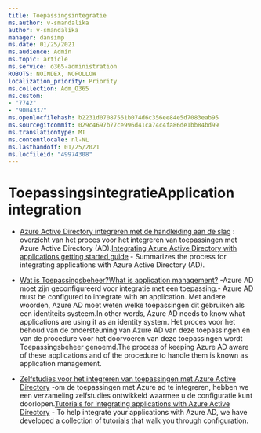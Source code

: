 ```yaml
---
title: Toepassingsintegratie
ms.author: v-smandalika
author: v-smandalika
manager: dansimp
ms.date: 01/25/2021
ms.audience: Admin
ms.topic: article
ms.service: o365-administration
ROBOTS: NOINDEX, NOFOLLOW
localization_priority: Priority
ms.collection: Adm_O365
ms.custom:
- "7742"
- "9004337"
ms.openlocfilehash: b2231d07087561b074d6c356ee84e5d7083eab95
ms.sourcegitcommit: 029c4697b77ce996d41ca74c4fa86de1bb84bd99
ms.translationtype: MT
ms.contentlocale: nl-NL
ms.lasthandoff: 01/25/2021
ms.locfileid: "49974308"
---
```

# <a name="application--integration"></a><span data-ttu-id="032e3-102">Toepassingsintegratie</span><span class="sxs-lookup"><span data-stu-id="032e3-102">Application  integration</span></span>

- <span data-ttu-id="032e3-103">[Azure Active Directory integreren met de handleiding aan de slag](https://docs.microsoft.com/azure/active-directory/manage-apps/plan-an-application-integration)  : overzicht van het proces voor het integreren van toepassingen met Azure Active Directory (AD).</span><span class="sxs-lookup"><span data-stu-id="032e3-103">[Integrating Azure Active Directory with applications getting started guide](https://docs.microsoft.com/azure/active-directory/manage-apps/plan-an-application-integration)  - Summarizes the process for integrating applications with Azure Active Directory (AD).</span></span>

- [<span data-ttu-id="032e3-104">Wat is Toepassingsbeheer?</span><span class="sxs-lookup"><span data-stu-id="032e3-104">What is application management?</span></span>](https://docs.microsoft.com/azure/active-directory/manage-apps/what-is-application-management)  <span data-ttu-id="032e3-105">-Azure AD moet zijn geconfigureerd voor integratie met een toepassing.</span><span class="sxs-lookup"><span data-stu-id="032e3-105">- Azure AD must be configured to integrate with an application.</span></span> <span data-ttu-id="032e3-106">Met andere woorden, Azure AD moet weten welke toepassingen dit gebruiken als een identiteits systeem.</span><span class="sxs-lookup"><span data-stu-id="032e3-106">In other words, Azure AD needs to know what applications are using it as an identity system.</span></span> <span data-ttu-id="032e3-107">Het proces voor het behoud van de ondersteuning van Azure AD van deze toepassingen en van de procedure voor het doorvoeren van deze toepassingen wordt Toepassingsbeheer genoemd.</span><span class="sxs-lookup"><span data-stu-id="032e3-107">The process of keeping Azure AD aware of these applications and of the procedure to handle them is known as application management.</span></span>

- <span data-ttu-id="032e3-108">[Zelfstudies voor het integreren van toepassingen met Azure Active Directory](https://docs.microsoft.com/azure/active-directory/saas-apps/tutorial-list)  -om de toepassingen met Azure ad te integreren, hebben we een verzameling zelfstudies ontwikkeld waarmee u de configuratie kunt doorlopen.</span><span class="sxs-lookup"><span data-stu-id="032e3-108">[Tutorials for integrating applications with Azure Active Directory](https://docs.microsoft.com/azure/active-directory/saas-apps/tutorial-list)  - To help integrate your applications with Azure AD, we have developed a collection of tutorials that walk you through configuration.</span></span>

